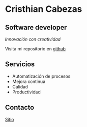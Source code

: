 # Cristhian Cabezas
## Software developer 

*Innovación con creatividad*

Visita mi repositorio en [github](https://github.com/cristhianc9)

## Servicios
- Automatización de procesos
- Mejora continua
- Calidad
- Productividad

## Contacto
[Sitio](https://crisheads.negocio.site/)
